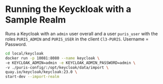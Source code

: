 # Running the Keyckloak with a Sample Realm

Runs a Keycloak with an `admin` user overall and a user `puris_user` with the roles `PURIS_ADMIN` and `PURIS_USER` in
the client `Cl3-PURIS`. Username = Password.  

```sh 
cd local/keycloak
docker run -p 10081:8080 --name keycloak \
-e KEYCLOAK_ADMIN=admin -e KEYCLOAK_ADMIN_PASSWORD=admin \
-v ./puris-config/:/opt/keycloak/data/import \
quay.io/keycloak/keycloak:23.0 \
start-dev --import-realm
```
